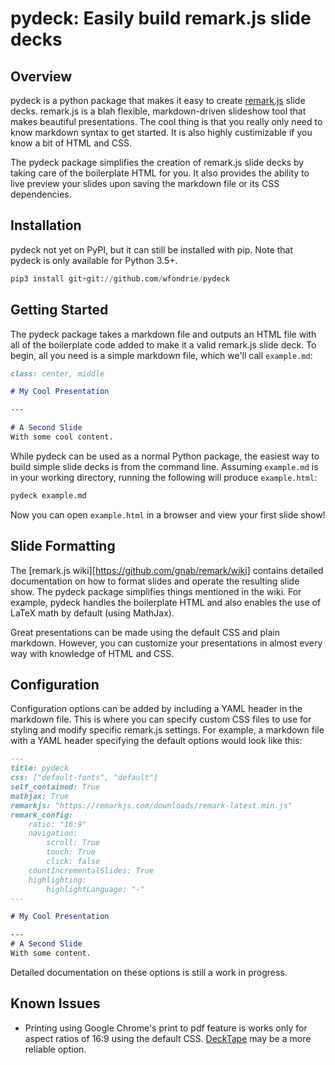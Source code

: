 # pydeck: Easily build remark.js slide decks  

## Overview  
pydeck is a python package that makes it easy to create 
[remark.js](https://github.com/gnab/remark) slide decks. remark.js is a blah
flexible, markdown-driven slideshow tool that makes beautiful presentations. The
cool thing is that you really only need to know markdown syntax to get started.
It is also highly custimizable if you know a bit of HTML and CSS.  

The pydeck package simplifies the creation of remark.js slide decks by taking care
of the boilerplate HTML for you. It also provides the ability to live preview
your slides upon saving the markdown file or its CSS dependencies.  

## Installation
pydeck not yet on PyPI, but it can still be installed with pip.
Note that pydeck is only available for Python 3.5+.

``` python
pip3 install git+git://github.com/wfondrie/pydeck
```

## Getting Started  
The pydeck package takes a markdown file and outputs an HTML file with all of
the boilerplate code added to make it a valid remark.js slide deck. To begin,
all you need is a simple markdown file, which we'll call `example.md`:  

```md
class: center, middle

# My Cool Presentation

---

# A Second Slide  
With some cool content.

```

While pydeck can be used as a normal Python package, the easiest way to build
simple slide decks is from the command line.  Assuming `example.md` is
in your working directory, running the following will produce `example.html`:

```bash
pydeck example.md
```
Now you can open `example.html` in a browser and view your first slide show!

## Slide Formatting  
The [remark.js wiki][https://github.com/gnab/remark/wiki] contains
detailed documentation on how to format slides and operate the resulting slide
show. The pydeck package simplifies things mentioned in the wiki. For example,
pydeck handles the boilerplate HTML and also enables the use
of LaTeX math by default (using MathJax). 

Great presentations can be made using the default CSS and plain markdown.
However, you can customize your presentations in almost every way with knowledge
of HTML and CSS. 

## Configuration  
Configuration options can be added by including a YAML header in the markdown
file. This is where you can specify custom CSS files to use for styling and
modify specific remark.js settings. For example, a markdown file with a YAML
header specifying the default options would look like this:  

```md
---
title: pydeck
css: ["default-fonts", "default"]
self_contained: True
mathjax: True
remarkjs: "https://remarkjs.com/downloads/remark-latest.min.js"
remark_config:
    ratio: "16:9"
    navigation:
        scroll: True
        touch: True
        click: false
    countIncrementalSlides: True
    highlighting:
        highlightLanguage: "-"
---

# My Cool Presentation

---
# A Second Slide  
With some content.
```

Detailed documentation on these options is still a work in progress.


## Known Issues  
- Printing using Google Chrome's print to pdf feature is works only for
aspect ratios of 16:9 using the default CSS. 
[DeckTape](https://github.com/astefanutti/decktape) may be a more reliable 
option.  




